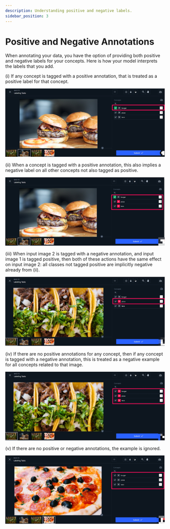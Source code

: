 ```yaml
---
description: Understanding positive and negative labels.
sidebar_position: 3
---
```


# Positive and Negative Annotations

When annotating your data, you have the option of providing both positive and negative labels for your concepts. Here is how your model interprets the labels that you add.

\(i\) If any concept is tagged with a positive annotation, that is treated as a positive label for that concept.

![](/img/annotation_i.jpg)

\(ii\) When a concept is tagged with a positive annotation, this also implies a negative label on all other concepts not also tagged as positive.

![](/img/annotation_ii.jpg)

\(iii\) When input image 2 is tagged with a negative annotation, and input image 1 is tagged positive, then both of these actions have the same effect on input image 2: all classes not tagged positive are implicitly negative already from \(ii\).

![](/img/annotation_iii.jpg)

\(iv\) If there are no positive annotations for any concept, then if any concept is tagged with a negative annotation, this is treated as a negative example for all concepts related to that image.

![](/img/annotation_iv.jpg)

\(v\) If there are no positive or negative annotations, the example is ignored.

![](/img/annotation_v.jpg)

